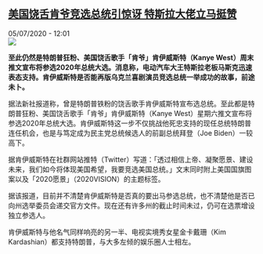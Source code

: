 <!--1593946573000-->
[美国饶舌肯爷竞选总统引惊讶 特斯拉大佬立马挺赞](http://www.rfi.fr//cn/%E6%94%BF%E6%B2%BB/20200705-%E7%BE%8E%E5%9B%BD%E9%A5%B6%E8%88%8C%E8%82%AF%E7%88%B7%E7%AB%9E%E9%80%89%E6%80%BB%E7%BB%9F%E5%BC%95%E6%83%8A%E8%AE%B6-%E7%89%B9%E6%96%AF%E6%8B%89%E5%A4%A7%E4%BD%AC%E7%AB%8B%E9%A9%AC%E6%8C%BA%E8%B5%9E)
------

<div>05/07/2020 - 12:01</div><img src="https://s.rfi.fr/media/display/0a5b777e-1512-11ea-a5f8-005056a99247/w:310/p:16x9/0dcaf3a5842df1bdb18885fdb8800e593c43625b.jpg"><p><strong>至此仍然是特朗普狂粉、美国饶舌歌手「肯爷」肯伊威斯特（Kanye West）周末推文宣布将参选2020年总统大选。消息称，电动汽车大王特斯拉老板马斯克迅速表态支持。肯伊威斯特是否能再版乌克兰喜剧演员竞选总统一举成功的故事，前途未卜。</strong></p><div class="t-content__body u-clearfix"><div class="m-interstitial"></div><p>据法新社报道称，曾是特朗普铁粉的饶舌歌手肯伊威斯特宣布选总统。至此都是特朗普狂粉、美国饶舌歌手「肯爷」肯伊威斯特（Kanye West）星期六推文宣布将参选2020年总统大选。肯伊威斯特这一步不仅挑战他死忠支持的现任总统特朗普连任机会，也是与笃定成为民主党总统候选人的前副总统拜登（Joe Biden）一较高下。</p><p>据肯伊威斯特在社群网站推特（Twitter）写道：「透过相信上帝、凝聚愿景、建设未来，我们如今将体现美国希望，我要竞选美国总统。」文末同时附上美国国旗图案以及「2020愿景」（2020VISION）的主题标签。</p><p>据该报道，目前并不清楚肯伊威斯特是否真的要出马参选总统，也不清楚他是否已向州选举委员会递交官方文件。现在还有许多州的截止时间未过，仍可在选票增设独立参选人。</p><p>肯伊威斯特与他名气同样响亮的另一半、电视实境秀女星金卡戴珊（Kim Kardashian）都支持特朗普，与大多左倾的娱乐圈人士相左。</p><div class="o-self-promo o-self-promo--nl o-self-promo--hidden" data-selfpromo-newsletter></div><div class="o-self-promo o-self-promo--app o-self-promo--hidden" data-selfpromo-app></div></div>
